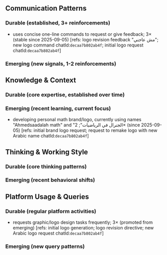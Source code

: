 ## Communication Patterns
### Durable (established, 3+ reinforcements)
- uses concise one-line commands to request or give feedback; 3× (stable since 2025-09-05) [refs: logo revision feedback "مش عاجني"; new logo command chatId:`decaa7b802ab4f`; initial logo request chatId:`decaa7b802ab4f`]

### Emerging (new signals, 1-2 reinforcements)

## Knowledge & Context
### Durable (core expertise, established over time)

### Emerging (recent learning, current focus)
- developing personal math brand/logo, currently using names "Ahmedsaadalah math" and "الجنرال في الرياضيات"; 2× (since 2025-09-05) [refs: initial brand logo request; request to remake logo with new Arabic name chatId:`decaa7b802ab4f`]

## Thinking & Working Style
### Durable (core thinking patterns)

### Emerging (recent behavioral shifts)

## Platform Usage & Queries
### Durable (regular platform activities)
- requests graphic/logo design tasks frequently; 3× (promoted from emerging) [refs: initial logo generation; logo revision directive; new Arabic logo request chatId:`decaa7b802ab4f`]

### Emerging (new query patterns)